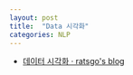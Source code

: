 ```yaml
---
layout: post
title:  "Data 시각화"
categories: NLP
---
```


* [데이터 시각화 · ratsgo's blog](https://ratsgo.github.io/machine%20learning/2017/06/23/visual/)
